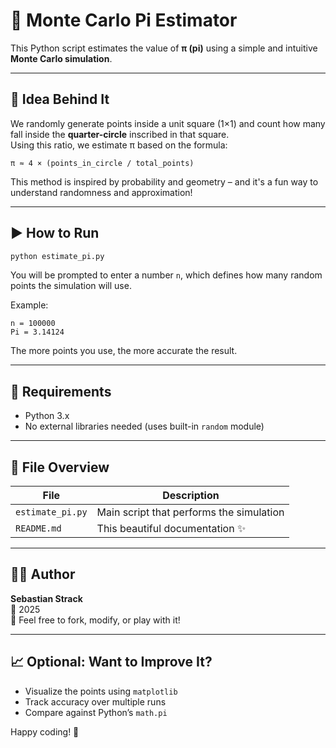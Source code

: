 
# 🎯 Monte Carlo Pi Estimator

This Python script estimates the value of **π (pi)** using a simple and intuitive **Monte Carlo simulation**.

---

## 🧠 Idea Behind It

We randomly generate points inside a unit square (1×1) and count how many fall inside the **quarter-circle** inscribed in that square.  
Using this ratio, we estimate π based on the formula:

```
π ≈ 4 × (points_in_circle / total_points)
```

This method is inspired by probability and geometry – and it's a fun way to understand randomness and approximation!

---

## ▶️ How to Run

```bash
python estimate_pi.py
```

You will be prompted to enter a number `n`, which defines how many random points the simulation will use.

Example:

```text
n = 100000
Pi = 3.14124
```

The more points you use, the more accurate the result.

---

## 🧰 Requirements

- Python 3.x
- No external libraries needed (uses built-in `random` module)

---

## 📁 File Overview

| File             | Description                              |
|------------------|------------------------------------------|
| `estimate_pi.py` | Main script that performs the simulation |
| `README.md`      | This beautiful documentation ✨           |

---

## 🧑‍💻 Author

**Sebastian Strack**  
📅 2025  
💬 Feel free to fork, modify, or play with it!

---

## 📈 Optional: Want to Improve It?

- Visualize the points using `matplotlib`
- Track accuracy over multiple runs
- Compare against Python’s `math.pi`

Happy coding! 🎉
